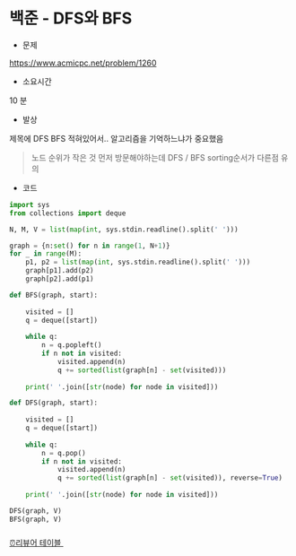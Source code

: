 # 백준 - DFS와 BFS

- 문제

https://www.acmicpc.net/problem/1260

- 소요시간

10 분

- 발상

제목에 DFS BFS 적혀있어서.. 알고리즘을 기억하느냐가 중요했음
> 노드 순위가 작은 것 먼저 방문해야하는데 DFS / BFS sorting순서가 다른점 유의

- 코드

```python
import sys
from collections import deque

N, M, V = list(map(int, sys.stdin.readline().split(' ')))

graph = {n:set() for n in range(1, N+1)}
for _ in range(M):
    p1, p2 = list(map(int, sys.stdin.readline().split(' ')))
    graph[p1].add(p2)
    graph[p2].add(p1)

def BFS(graph, start):
    
    visited = []
    q = deque([start])
    
    while q:
        n = q.popleft()
        if n not in visited:
            visited.append(n)
            q += sorted(list(graph[n] - set(visited)))
    
    print(' '.join([str(node) for node in visited]))

def DFS(graph, start):
    
    visited = []
    q = deque([start])
    
    while q:
        n = q.pop()
        if n not in visited:
            visited.append(n)
            q += sorted(list(graph[n] - set(visited)), reverse=True)
    
    print(' '.join([str(node) for node in visited]))

DFS(graph, V)
BFS(graph, V)
```

### 

[⏰리뷰어 테이블 ](%E1%84%87%E1%85%A2%E1%86%A8%E1%84%8C%E1%85%AE%E1%86%AB%20-%20DFS%E1%84%8B%E1%85%AA%20BFS%202235a3546368433eafe95750f0a9df36/%E2%8F%B0%E1%84%85%E1%85%B5%E1%84%87%E1%85%B2%E1%84%8B%E1%85%A5%20%E1%84%90%E1%85%A6%E1%84%8B%E1%85%B5%E1%84%87%E1%85%B3%E1%86%AF%2067feb0a49b4c46cf9add6bb313d9c39b.csv)